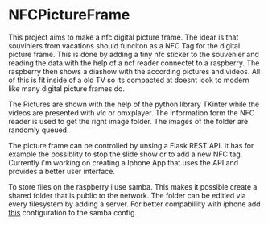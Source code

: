 # NFCPictureFrame
This project aims to make a nfc digital picture frame. The idear is that souviniers from vacations should funciton as a NFC Tag for the digital picture frame. This is done by adding a tiny nfc sticker to the souvenier and reading the data with the help of a ncf reader connectet to a raspberry. The raspberry then shows a diashow with the according pictures and videos. All of this is fit inside of a old TV so its compacted at doesnt look to modern like many digital picture frames do. 

The Pictures are shown with the help of the python library TKinter while the videos are presented with vlc or omxplayer. The information form the NFC reader is used to get the right image folder. The images of the folder are randomly queued.

The picture frame can be controlled by unsing a Flask REST API. It has for example the possiblity to stop the slide show or to add a new NFC tag. Currently i'm working on creating a Iphone App that uses the API and provides a better user interface. 

To store files on the raspberry i use samba. This makes it possible create a shared folder that is public to the network. The folder can be editied via every filesystem by adding a server. For better compabillity with iphone add [this](https://forum.rockstor.com/t/configure-samba-to-work-better-with-apple-devices/8956) configuration to the samba config. 
